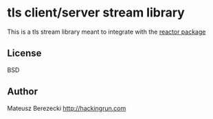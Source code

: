 # tls client/server stream library
This is a tls stream library meant to integrate with the [reactor package](https://github.com/mateuszb/reactor)

## License

BSD

## Author
Mateusz Berezecki
http://hackingrun.com
